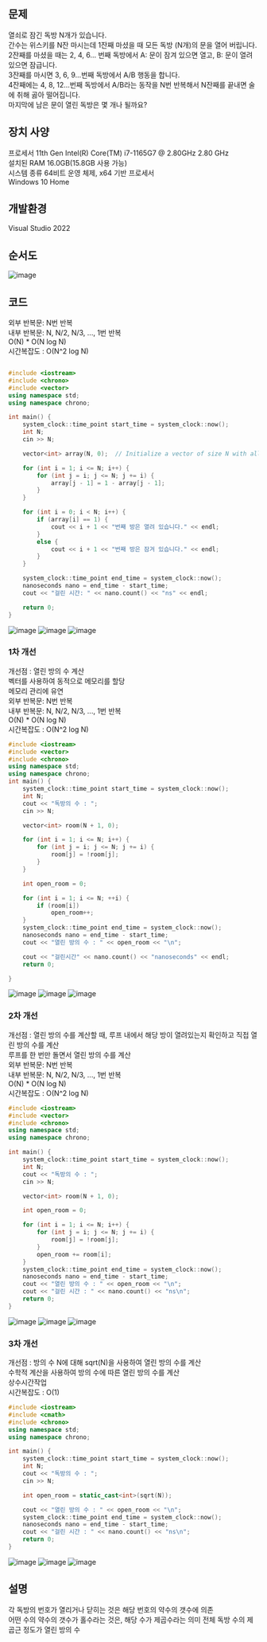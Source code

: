 ## 문제
열쇠로 잠긴 독방 N개가 있습니다.   
간수는 위스키를 N잔 마시는데 1잔째 마셨을 때 모든 독방 (N개)의 문을 열어 버립니다.  
2잔째를 마셨을 때는 2, 4, 6… 번째 독방에서 A: 문이 잠겨 있으면 열고, B: 문이 열려 있으면 잠급니다.  
3잔째를 마시면 3, 6, 9…번째 독방에서 A/B 행동을 합니다.   
4잔째에는 4, 8, 12…번째 독방에서 A/B라는 동작을 N번 반복해서 N잔째를 끝내면 술에 취해 곯아 떨어집니다.  
마지막에 남은 문이 열린 독방은 몇 개나 될까요?  

## 장치 사양
 
프로세서	11th Gen Intel(R) Core(TM) i7-1165G7 @ 2.80GHz   2.80 GHz  
설치된 RAM	16.0GB(15.8GB 사용 가능)  
시스템 종류	64비트 운영 체제, x64 기반 프로세서  
Windows 10 Home  

## 개발환경
Visual Studio 2022

## 순서도
![image](https://github.com/gryrryfh/Algorithm/assets/50912987/2cfc2da3-3d40-453c-b471-3f95c51f8853)

## 코드
외부 반복문: N번 반복  
내부 반복문: N, N/2, N/3, ..., 1번 반복  
O(N) * O(N log N)  
시간복잡도 :  O(N^2 log N)  
```C++

#include <iostream>
#include <chrono>
#include <vector>
using namespace std;
using namespace chrono;

int main() {
    system_clock::time_point start_time = system_clock::now();
    int N;
    cin >> N;

    vector<int> array(N, 0);  // Initialize a vector of size N with all elements set to 0

    for (int i = 1; i <= N; i++) {
        for (int j = i; j <= N; j += i) {
            array[j - 1] = 1 - array[j - 1];
        }
    }

    for (int i = 0; i < N; i++) {
        if (array[i] == 1) {
            cout << i + 1 << "번째 방은 열려 있습니다." << endl;
        }
        else {
            cout << i + 1 << "번째 방은 잠겨 있습니다." << endl;
        }
    }

    system_clock::time_point end_time = system_clock::now();
    nanoseconds nano = end_time - start_time;
    cout << "걸린 시간: " << nano.count() << "ns" << endl;

    return 0;
}
```
![image](https://github.com/gryrryfh/Algorithm/assets/50912987/ffb9b190-bc7a-44e8-96b4-fa135c328a36)
![image](https://github.com/gryrryfh/Algorithm/assets/50912987/bceaa9b1-178a-457d-a6d9-ffbf2fe68211)
![image](https://github.com/gryrryfh/Algorithm/assets/50912987/94eb3c13-52a2-4a7b-be7d-3ba68d237078)





### 1차 개선
개선점 : 열린 방의 수 계산  
벡터를 사용하여 동적으로 메모리를 할당  
메모리 관리에 유연  
외부 반복문: N번 반복  
내부 반복문: N, N/2, N/3, ..., 1번 반복  
O(N) * O(N log N)  
시간복잡도 :  O(N^2 log N)  
  
```C++
#include <iostream>
#include <vector>
#include <chrono>
using namespace std;
using namespace chrono;
int main() {
    system_clock::time_point start_time = system_clock::now();
    int N;
    cout << "독방의 수 : ";
    cin >> N;

    vector<int> room(N + 1, 0);

    for (int i = 1; i <= N; i++) {
        for (int j = i; j <= N; j += i) {
            room[j] = !room[j];
        }
    }

    int open_room = 0;

    for (int i = 1; i <= N; ++i) {
        if (room[i])
            open_room++;
    }
    system_clock::time_point end_time = system_clock::now();
    nanoseconds nano = end_time - start_time;
    cout << "열린 방의 수 : " << open_room << "\n";

    cout << "걸린시간" << nano.count() << "nanoseconds" << endl;
    return 0;

}


```
![image](https://github.com/gryrryfh/Algorithm/assets/50912987/a3c4f629-57eb-495b-8a37-dbe53534ac1f)
![image](https://github.com/gryrryfh/Algorithm/assets/50912987/9527221b-b5d5-419c-af34-29fd3c05f7e6)
![image](https://github.com/gryrryfh/Algorithm/assets/50912987/06a394b6-467d-4ae8-918f-c74e2b5e2f22)



### 2차 개선
개선점 :  열린 방의 수를 계산할 때, 루프 내에서 해당 방이 열려있는지 확인하고 직접 열린 방의 수를 계산  
루프를 한 번만 돌면서 열린 방의 수를 계산    
외부 반복문: N번 반복  
내부 반복문: N, N/2, N/3, ..., 1번 반복  
O(N) * O(N log N)  
시간복잡도 : O(N^2 log N)  
  
```C++
#include <iostream>
#include <vector>
#include <chrono>
using namespace std;
using namespace chrono;

int main() {
    system_clock::time_point start_time = system_clock::now();
    int N;
    cout << "독방의 수 : ";
    cin >> N;

    vector<int> room(N + 1, 0);

    int open_room = 0;

    for (int i = 1; i <= N; i++) {
        for (int j = i; j <= N; j += i) {
            room[j] = !room[j];
        }
        open_room += room[i];
    }
    system_clock::time_point end_time = system_clock::now();
    nanoseconds nano = end_time - start_time;
    cout << "열린 방의 수 : " << open_room << "\n";
    cout << "걸린 시간 : " << nano.count() << "ns\n";
    return 0;
}
```
![image](https://github.com/gryrryfh/Algorithm/assets/50912987/5db45d42-cbb3-4d71-8dbe-3ec6e05367ac)
![image](https://github.com/gryrryfh/Algorithm/assets/50912987/507c3e5a-c209-40d8-82c7-f7ab5ac5a306)
![image](https://github.com/gryrryfh/Algorithm/assets/50912987/f1e7aaad-0fd5-4574-abdb-1d77361f1154)




### 3차 개선
개선점 : 방의 수 N에 대해 sqrt(N)을 사용하여 열린 방의 수를 계산   
수학적 계산을 사용하여 방의 수에 따른 열린 방의 수를 계산   
상수시간작업  
시간복잡도 : O(1)    
  
```C++
#include <iostream>
#include <cmath>
#include <chrono>
using namespace std;
using namespace chrono;

int main() {
    system_clock::time_point start_time = system_clock::now();
    int N;
    cout << "독방의 수 : ";
    cin >> N;

    int open_room = static_cast<int>(sqrt(N));

    cout << "열린 방의 수 : " << open_room << "\n";
    system_clock::time_point end_time = system_clock::now();
    nanoseconds nano = end_time - start_time;
    cout << "걸린 시간 : " << nano.count() << "ns\n";
    return 0;
}

```
![image](https://github.com/gryrryfh/Algorithm/assets/50912987/f70fbb53-0030-4eb8-b0f8-fb5dce194f29)
![image](https://github.com/gryrryfh/Algorithm/assets/50912987/03c774fd-16dc-47a8-b925-da9a263a184e)
![image](https://github.com/gryrryfh/Algorithm/assets/50912987/e929e864-c04b-4508-b66a-9a6c3c8f1acd)




## 설명
 각 독방의 번호가 열리거나 닫히는 것은 해당 번호의 약수의 갯수에 의존  
 어떤 수의 약수의 갯수가 홀수라는 것은, 해당 수가 제곱수라는 의미
전체 독방 수의 제곱근 정도가 열린 방의 수  
